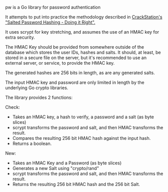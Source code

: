 pw is a Go library for password authentication

It attempts to put into practice the methodology described in [CrackStation's "Salted Password
Hashing - Doing it Right".][1]

It uses scrypt for key stretching, and assumes the use of an HMAC key for extra security.

The HMAC Key should be provided from somewhere outside of the database which stores the user IDs,
hashes and salts. It should, at least, be stored in a secure file on the server, but it's 
recommended to use an external server, or service, to provide the HMAC key.

The generated hashes are 256 bits in length, as are any generated salts.

The input HMAC key and password are only limited in length by the underlying Go crypto libraries.

The library provides 2 functions:

Check:
- Takes an HMAC key, a hash to verify, a password and a salt (as byte slices)
- scrypt transforms the password and salt, and then HMAC transforms the result.
- Compares the resulting 256 bit HMAC hash against the input hash.
- Returns a boolean.

New:
- Takes an HMAC Key and a Password (as byte slices)
- Generates a new Salt using "crypto/rand"
- scrypt transforms the password and salt, and then HMAC transforms the result.
- Returns the resulting 256 bit HMAC hash and the 256 bit Salt.

[1]: http://crackstation.net/hashing-security.htm